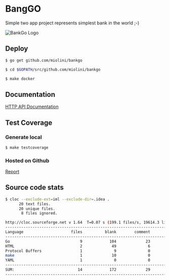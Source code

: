 # BangGO

Simple two app project represents simplest bank in the world ;-)

![BankGo Logo](https://miolini.github.io/bankgo/bankgo.jpg)

## Deploy

```bash
$ go get github.com/miolini/bankgo

$ cd $GOPATH/src/github.com/miolini/bankgo

$ make docker
```

## Documentation

[HTTP API Documentation](http://miolini.github.io/bankgo/)

## Test Coverage

### Generate local

```bash
$ make testcoverage
```

### Hosted on Github

[Report](https://miolini.github.io/bankgo/testcoverage.html)

## Source code stats

```bash
$ cloc --exclude-ext=iml --exclude-dir=.idea .
      20 text files.
      20 unique files.                              
       8 files ignored.

http://cloc.sourceforge.net v 1.64  T=0.07 s (199.1 files/s, 19614.3 lines/s)
-------------------------------------------------------------------------------
Language                     files          blank        comment           code
-------------------------------------------------------------------------------
Go                               9            104             23            728
HTML                             2             49              6            384
Protocol Buffers                 1              9              0             30
make                             1             10              0             26
YAML                             1              0              0             10
-------------------------------------------------------------------------------
SUM:                            14            172             29           1178
-------------------------------------------------------------------------------

```